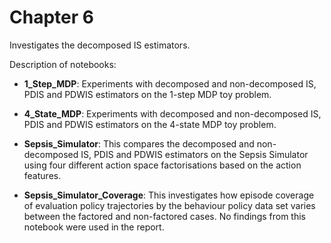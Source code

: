 # Chapter 6
Investigates the decomposed IS estimators.

Description of notebooks:

- **1_Step_MDP**: Experiments with decomposed and non-decomposed IS, PDIS and PDWIS estimators on the 1-step MDP toy problem.

- **4_State_MDP**: Experiments with decomposed and non-decomposed IS, PDIS and PDWIS estimators on the 4-state MDP toy problem.

- **Sepsis_Simulator**: This compares the decomposed and non-decomposed IS, PDIS and PDWIS estimators on the Sepsis Simulator using four different action space factorisations based on the action features.

- **Sepsis_Simulator_Coverage**: This investigates how episode coverage of evaluation policy trajectories by the behaviour policy data set varies between the factored and non-factored cases. No findings from this notebook were used in the report.
